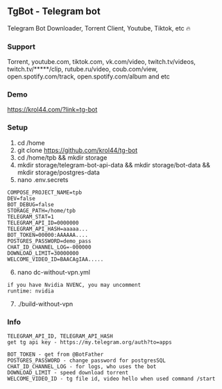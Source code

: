 ## TgBot - Telegram bot
Telegram Bot Downloader, Torrent Client, Youtube, Tiktok, etc 🔥

### Support
Torrent, youtube.com, tiktok.com,
vk.com/video, twitch.tv/videos,
twitch.tv/*****/clip, rutube.ru/video, coub.com/view,
open.spotify.com/track, open.spotify.com/album and etc

### Demo
https://krol44.com/?link=tg-bot

### Setup

1. cd /home
2. git clone https://github.com/krol44/tg-bot
3. cd /home/tpb && mkdir storage
4. mkdir storage/telegram-bot-api-data && mkdir storage/bot-data && mkdir storage/postgres-data
5. nano .env.secrets
```
COMPOSE_PROJECT_NAME=tpb
DEV=false
BOT_DEBUG=false
STORAGE_PATH=/home/tpb
TELEGRAM_STAT=1
TELEGRAM_API_ID=0000000
TELEGRAM_API_HASH=aaaaa...
BOT_TOKEN=00000:AAAAAA....
POSTGRES_PASSWORD=demo_pass
CHAT_ID_CHANNEL_LOG=-000000
DOWNLOAD_LIMIT=30000000
WELCOME_VIDEO_ID=BAACAgIAA.....
```
6. nano dc-without-vpn.yml
```
if you have Nvidia NVENC, you may uncomment
runtime: nvidia
```
7. ./build-without-vpn

### Info
```
TELEGRAM_API_ID, TELEGRAM_API_HASH
get tg api key - https://my.telegram.org/auth?to=apps
```

```
BOT_TOKEN - get from @BotFather
POSTGRES_PASSWORD - change password for postgresSQL
CHAT_ID_CHANNEL_LOG - for logs, who uses the bot
DOWNLOAD_LIMIT - speed download torrent
WELCOME_VIDEO_ID - tg file id, video hello when used command /start
```
